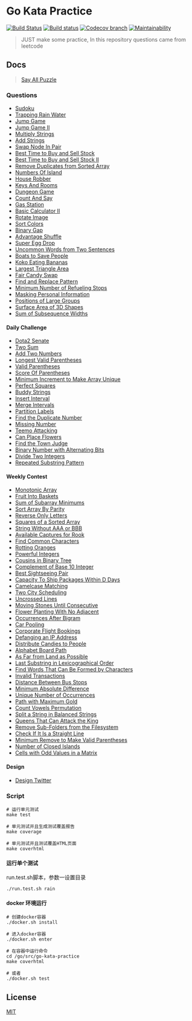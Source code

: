 # Go Kata Practice
  [![Build Status][travis-image]][travis-url]
  [![Build status](https://ci.appveyor.com/api/projects/status/94djahf3vnm1tk51?svg=true)](https://ci.appveyor.com/project/liuwill/go-kata-practice)
  [![Codecov branch][codecov-image]][codecov-url]
  [![Maintainability][codeclimate-image]][codeclimate-url]

> JUST make some practice, In this repository questions came from leetcode

## Docs

> [Say All Puzzle](./docs)

### Questions

- [Sudoku](./docs/sudoku.md)
- [Trapping Rain Water](./docs/trap_rain_water.md)
- [Jump Game](./docs/jump_game.md)
- [Jump Game II](./docs/jump_game_II.md)
- [Multiply Strings](./docs/multiply_strings.md)
- [Add Strings](./docs/add_strings.md)
- [Swap Node In Pair](./docs/swap_node_in_pairs.md)
- [Best Time to Buy and Sell Stock](./docs/best_time_to_buy_and_sell_stock.md)
- [Best Time to Buy and Sell Stock II](./docs/best_time_to_buy_and_sell_stock_II.md)
- [Remove Duplicates from Sorted Array](./docs/remove_duplicates_from_sorted_array.md)
- [Numbers Of Island](./docs/numbers_of_island.md)
- [House Robber](./docs/house_robber.md)
- [Keys And Rooms](./docs/keys_and_rooms.md)
- [Dungeon Game](./docs/dungeon_game.md)
- [Count And Say](./docs/count_and_say.md)
- [Gas Station](./docs/gas_station.md)
- [Basic Calculator II](./docs/basic_calculator_II.md)
- [Rotate Image](./docs/rotate_image.md)
- [Sort Colors](./docs/sort_colors.md)
- [Binary Gap](./docs/binary_gap.md)
- [Advantage Shuffle](./docs/advantage_shuffle.md)
- [Super Egg Drop](./docs/super_egg_drop.md)
- [Uncommon Words from Two Sentences](./docs/uncommon_words_from_two_sentences.md)
- [Boats to Save People](./docs/boats_to_save_people.md)
- [Koko Eating Bananas](./docs/koko_eating_bananas.md)
- [Largest Triangle Area](./docs/largest_triangle_area.md)
- [Fair Candy Swap](./docs/fair_candy_swap.md)
- [Find and Replace Pattern](./docs/find_and_replace_pattern.md)
- [Minimum Number of Refueling Stops](./docs/minimum_number_of_refueling_stops.md)
- [Masking Personal Information](./docs/masking_personal_information.md)
- [Positions of Large Groups](./docs/large_groups_positions.md)
- [Surface Area of 3D Shapes](./docs/surface_area_3d_shapes.md)
- [Sum of Subsequence Widths](./docs/sum_subsequence_widths.md)


#### Daily Challenge

- [Dota2 Senate](./docs/dota2_senate.md)
- [Two Sum](./docs/daily_challenge/two_sum.md)
- [Add Two Numbers](./docs/daily_challenge/add_two_numbers.md)
- [Longest Valid Parentheses](./docs/daily_challenge/longest_valid_parentheses.md)
- [Valid Parentheses](./docs/daily_challenge/valid_parentheses.md)
- [Score Of Parentheses](./docs/daily_challenge/score_of_parentheses.md)
- [Minimum Increment to Make Array Unique](./docs/daily_challenge/min_increment_for_unique.md)
- [Perfect Squares](./docs/daily_challenge/perfect_squares.md)
- [Buddy Strings](./docs/daily_challenge/buddy_strings.md)
- [Insert Interval](./docs/daily_challenge/insert_interval.md)
- [Merge Intervals](./docs/daily_challenge/merge_intervals.md)
- [Partition Labels](./docs/daily_challenge/partition_labels.md)
- [Find the Duplicate Number](./docs/daily_challenge/find_duplicate.md)
- [Missing Number](./docs/daily_challenge/missing_number.md)
- [Teemo Attacking](./docs/daily_challenge/teemo_attacking.md)
- [Can Place Flowers](./docs/daily_challenge/place_flowers.md)
- [Find the Town Judge](./docs/daily_challenge/find_judge.md)
- [Binary Number with Alternating Bits](./docs/daily_challenge/has_alternatin_bits.md)
- [Divide Two Integers](./docs/daily_challenge/divide_two_intergers.md)
- [Repeated Substring Pattern](./docs/daily_challenge/repeated_substring_pattern.md)


#### Weekly Contest
- [Monotonic Array](./docs/weekly_contest/monotonic_array.md)
- [Fruit Into Baskets](./docs/weekly_contest/fruit_into_baskets.md)
- [Sum of Subarray Minimums](./docs/weekly_contest/sum_subarray_mins.md)
- [Sort Array By Parity](./docs/weekly_contest/sort_array_by_parity.md)
- [Reverse Only Letters](./docs/weekly_contest/reverse_only_letters.md)
- [Squares of a Sorted Array](./docs/weekly_contest/squares_of_a_sorted_array.md)
- [String Without AAA or BBB](./docs/weekly_contest/string_without_ab.md)
- [Available Captures for Rook](./docs/weekly_contest/num_rook_captures.md)
- [Find Common Characters](./docs/weekly_contest/common_chars.md)
- [Rotting Oranges](./docs/weekly_contest/oranges_rotting.md)
- [Powerful Integers](./docs/weekly_contest/powerful_integers.md)
- [Cousins in Binary Tree](./docs/weekly_contest/is_cousins.md)
- [Complement of Base 10 Integer](./docs/weekly_contest/bit_wise_complement.md)
- [Best Sightseeing Pair](./docs/weekly_contest/best_sightseeing_pair.md)
- [Capacity To Ship Packages Within D Days](./docs/weekly_contest/ship_within_days.md)
- [Camelcase Matching](./docs/weekly_contest/camelcase_matching.md)
- [Two City Scheduling](./docs/weekly_contest/two_city_scheduling.md)
- [Uncrossed Lines](./docs/weekly_contest/uncrossed_lines.md)
- [Moving Stones Until Consecutive](./docs/weekly_contest/num_moves_stones.md)
- [Flower Planting With No Adjacent](./docs/weekly_contest/garden_no_adj.md)
- [Occurrences After Bigram](./docs/weekly_contest/find_ocurrences.md)
- [Car Pooling](./docs/weekly_contest/car_pooling.md)
- [Corporate Flight Bookings](./docs/weekly_contest/flight_bookings.md)
- [Defanging an IP Address](./docs/weekly_contest/defang_ip_addr.md)
- [Distribute Candies to People](./docs/weekly_contest/distribute_candies.md)
- [Alphabet Board Path](./docs/weekly_contest/alphabet_board_path.md)
- [As Far from Land as Possible](./docs/weekly_contest/far_land_possible.md)
- [Last Substring in Lexicographical Order](./docs/weekly_contest/last_substring_order.md)
- [Find Words That Can Be Formed by Characters](./docs/weekly_contest/find_words_count_characters.md)
- [Invalid Transactions](./docs/weekly_contest/invalid_transactions.md)
- [Distance Between Bus Stops](./docs/weekly_contest/distance_between_bus_stops.md)
- [Minimum Absolute Difference](./docs/weekly_contest/minimum_abs_difference.md)
- [Unique Number of Occurrences](./docs/weekly_contest/unique_occurrences.md)
- [Path with Maximum Gold](./docs/weekly_contest/get_maximum_gold.md)
- [Count Vowels Permutation](./docs/weekly_contest/count_vowel_permutation.md)
- [Split a String in Balanced Strings](./docs/weekly_contest/balanced_string_split.md)
- [Queens That Can Attack the King](./docs/weekly_contest/queens_attack_king.md)
- [Remove Sub-Folders from the Filesystem](./docs/weekly_contest/remove_sub_folders.md)
- [Check If It Is a Straight Line](./docs/weekly_contest/check_straight_line.md)
- [Minimum Remove to Make Valid Parentheses](./docs/weekly_contest/min_remove_make_valid.md)
- [Number of Closed Islands](./docs/weekly_contest/closed_island.md)
- [Cells with Odd Values in a Matrix](./docs/weekly_contest/odd_cells_matrix.md)

#### Design

- [Design Twitter](./docs/design_twitter.md)

### Script

```shell
# 运行单元测试
make test

# 单元测试并且生成测试覆盖报告
make coverage

# 单元测试并且测试覆盖HTML页面
make coverhtml
```

#### 运行单个测试

run.test.sh脚本，参数一设置目录

```shell
./run.test.sh rain
```

#### docker 环境运行

```shell
# 创建docker容器
./docker.sh install

# 进入docker容器
./docker.sh enter

# 在容器中运行命令
cd /go/src/go-kata-practice
make coverhtml

# 或者
./docker.sh test
```

## License

  [MIT](./LICENSE)

[travis-image]: https://img.shields.io/travis/liuwill/go-kata-practice/master.svg?style=flat-square
[travis-url]: https://travis-ci.org/liuwill/go-kata-practice
[codecov-image]: https://img.shields.io/codecov/c/github/liuwill/go-kata-practice.svg?style=flat-square
[codecov-url]: https://codecov.io/gh/liuwill/go-kata-practice
[codeclimate-image]: https://api.codeclimate.com/v1/badges/356d7f0824e1b1e5d9ff/maintainability
[codeclimate-url]: https://codeclimate.com/github/liuwill/go-kata-practice/maintainability

